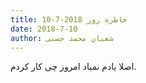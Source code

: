 ```yaml
---
title: خاطره روز 2018-7-10
date: 2018-7-10
author: شعبان محمد حسنی
---
```


اصلا یادم نمیاد امروز چی کار کردم.